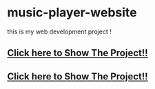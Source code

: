 # music-player-website
this is my web development project !

## <b> [Click here to Show The Project!!](https://musicplayer07.freewebhostmost.com/)
## <b> [Click here to Show The Project!!]([https://musicplayer07.freewebhostmost.com/](https://nirajbharadva07.github.io/music-player-website/))
